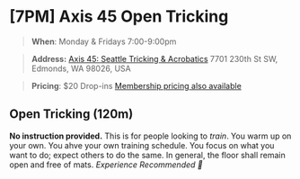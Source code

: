# [7PM] Axis 45 Open Tricking

>**When**: Monday & Fridays 7:00-9:00pm

>**Address:** [Axis 45: Seattle Tricking & Acrobatics](https://maps.app.goo.gl/ppzaxzfGn4A4g5Vg7)
>7701 230th St SW, Edmonds, WA 98026, USA

>**Pricing**: $20 Drop-ins
> [Membership pricing also available](www.seattletricking.com/memberships)

## Open Tricking (120m)
**No instruction provided.** This is for people looking to *train*. You warm up on your own.  You ahve your own training schedule.  You focus on what you want to do; expect others to do the same.  In general, the floor shall remain open and free of mats. *Experience Recommended 🤙*
